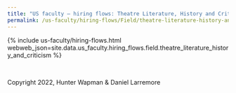 ```yaml
---
title: "US faculty — hiring flows: Theatre Literature, History and Criticism"
permalink: /us-faculty/hiring-flows/Field/theatre-literature-history-and-criticism/
---
```


{% include us-faculty/hiring-flows.html webweb_json=site.data.us_faculty.hiring_flows.field.theatre_literature_history_and_criticism %}

<br>

Copyright 2022, Hunter Wapman & Daniel Larremore